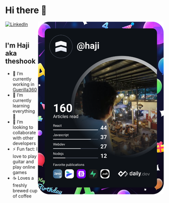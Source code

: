 
# Hi there 👋 

<div align="left">
	<a href="https://linkedin.com/in/hajibar/">
		<img
	      src="https://img.shields.io/static/v1?logo=linkedin&style=flat-square&color=0072b1&label=LinkedIn&message=%E2%98%86"
	      alt="LinkedIn"/>
	</a>
	<a href="https://app.daily.dev/haji" target="_blank">
		<img 
		<img src="https://github.com/theshook/theshook/blob/main/devcard.svg"
		align="right"
		width="400" 
		alt="Hajibar Fernandez's Dev Card"/>
		</a>
</div>

<br />

## I'm Haji aka theshook

 - 🔭 I’m currently working in [Guerilla360][G360]
 - 🌱 I’m currently learning everything 🤣
 - 👯 I’m looking to collaborate with other developers
 - ⚡ Fun fact: I love to play guitar and play online games
 -  ☕️  Loves a freshly brewed cup of coffee









[G360]: https://guerilla360.com/
<!--
**theshook/theshook** is a ✨ _special_ ✨ repository because its `README.md` (this file) appears on your GitHub profile.

Here are some ideas to get you started:

- 🔭 I’m currently working on ...
- 🌱 I’m currently learning ...
- 👯 I’m looking to collaborate on ...
- 🤔 I’m looking for help with ...
- 💬 Ask me about ...
- 📫 How to reach me: ...
- 😄 Pronouns: ...
- ⚡ Fun fact: ...
-->

